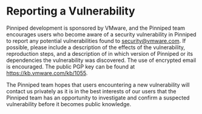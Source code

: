 # Reporting a Vulnerability

Pinniped development is sponsored by VMware, and the Pinniped team encourages users
who become aware of a security vulnerability in Pinniped to report any potential
vulnerabilities found to security@vmware.com. If possible, please include a description
of the effects of the vulnerability, reproduction steps, and a description of in which
version of Pinniped or its dependencies the vulnerability was discovered.
The use of encrypted email is encouraged. The public PGP key can be found at https://kb.vmware.com/kb/1055.

The Pinniped team hopes that users encountering a new vulnerability will contact
us privately as it is in the best interests of our users that the Pinniped team has
an opportunity to investigate and confirm a suspected vulnerability before it becomes public knowledge.
